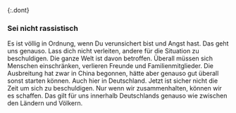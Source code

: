 {:.dont}
### Sei nicht rassistisch

Es ist völlig in Ordnung, wenn Du verunsichert bist und Angst hast. Das geht uns genauso. Lass dich nicht verleiten, andere für die Situation zu beschuldigen. Die ganze Welt ist davon betroffen. Überall müssen sich Menschen einschränken, verlieren Freunde und Familienmitglieder. Die Ausbreitung hat zwar in China begonnen, hätte aber genauso gut überall sonst starten können. Auch hier in Deutschland. Jetzt ist sicher nicht die Zeit um sich zu beschuldigen. Nur wenn wir zusammenhalten, können wir es schaffen. Das gilt für uns innerhalb Deutschlands genauso wie zwischen den Ländern und Völkern.
